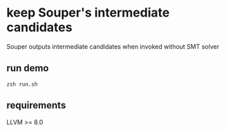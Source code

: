 # keep Souper's intermediate candidates

Souper outputs intermediate candidates when invoked without SMT solver

## run demo
```
zsh run.sh
```

## requirements
LLVM >= 8.0
